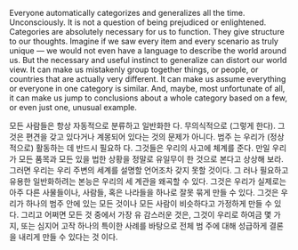 Everyone automatically categorizes and generalizes all the
time. Unconsciously. It is not a question of being prejudiced
or enlightened. Categories are absolutely necessary for
us to function. They give structure to our thoughts.
Imagine if we saw every item and every scenario as
truly unique ― we would not even have a language to
describe the world around us. But the necessary and useful instinct to generalize can
distort our world view. It can make us
mistakenly group together things, or people, or countries
that are actually very different. It can make us
assume everything or everyone in one category is similar.
And, maybe, most unfortunate of all, it can make us
jump to conclusions about a whole category based on a few,
or even just one, unusual example.


모든 사람들은 항상 자동적으로 분류하고 일반화한
다. 무의식적으로 (그렇게 한다). 그것은 편견을 갖고
있다거나 계몽되어 있다는 것의 문제가 아니다. 범주
는 우리가 (정상적으로) 활동하는 데 반드시 필요하
다. 그것들은 우리의 사고에 체계를 준다. 만일 우리가
모든 품목과 모든 있을 법한 상황을 정말로 유일무이
한 것으로 본다고 상상해 보라. 그러면 우리는 우리
주변의 세계를 설명할 언어조차 갖지 못할 것이다. 그
러나 필요하고 유용한 일반화하려는 본능은 우리의 세
계관을 왜곡할 수 있다. 그것은 우리가 실제로는 아주
다른 사물들이나, 사람들, 혹은 나라들을 하나로 잘못
묶게 만들 수 있다. 그것은 우리가 하나의 범주 안에
있는 모든 것이나 모든 사람이 비슷하다고 가정하게
만들 수 있다. 그리고 어쩌면 모든 것 중에서 가장 유
감스러운 것은, 그것이 우리로 하여금 몇 가지, 또는
심지어 고작 하나의 특이한 사례를 바탕으로 전체 범
주에 대해 성급하게 결론을 내리게 만들 수 있다는 것
이다. 



